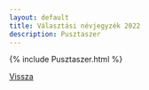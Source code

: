 ```yaml
---
layout: default
title: Választási névjegyzék 2022
description: Pusztaszer
---
```


{% include Pusztaszer.html %}

[Vissza](./)